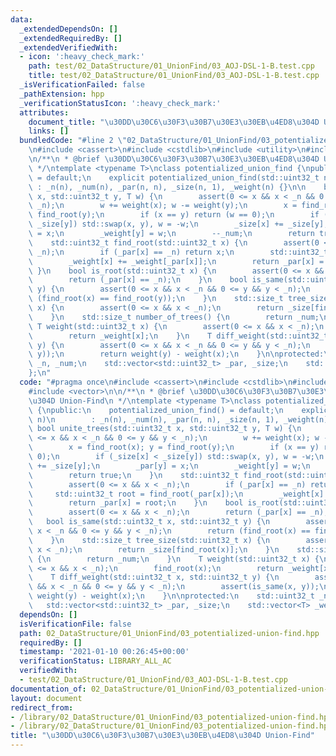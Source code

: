 ```yaml
---
data:
  _extendedDependsOn: []
  _extendedRequiredBy: []
  _extendedVerifiedWith:
  - icon: ':heavy_check_mark:'
    path: test/02_DataStructure/01_UnionFind/03_AOJ-DSL-1-B.test.cpp
    title: test/02_DataStructure/01_UnionFind/03_AOJ-DSL-1-B.test.cpp
  _isVerificationFailed: false
  _pathExtension: hpp
  _verificationStatusIcon: ':heavy_check_mark:'
  attributes:
    document_title: "\u30DD\u30C6\u30F3\u30B7\u30E3\u30EB\u4ED8\u304D Union-Find"
    links: []
  bundledCode: "#line 2 \"02_DataStructure/01_UnionFind/03_potentialized-union-find.hpp\"\
    \n#include <cassert>\n#include <cstdlib>\n#include <utility>\n#include <vector>\n\
    \n/**\n * @brief \u30DD\u30C6\u30F3\u30B7\u30E3\u30EB\u4ED8\u304D Union-Find\n\
    \ */\ntemplate <typename T>\nclass potentialized_union_find {\npublic:\n    potentialized_union_find()\
    \ = default;\n    explicit potentialized_union_find(std::uint32_t n)\n       \
    \ : _n(n), _num(n), _par(n, n), _size(n, 1), _weight(n) {}\n\n    bool unite_trees(std::uint32_t\
    \ x, std::uint32_t y, T w) {\n        assert(0 <= x && x < _n && 0 <= y && y <\
    \ _n);\n        w += weight(x); w -= weight(y);\n        x = find_root(x); y =\
    \ find_root(y);\n        if (x == y) return (w == 0);\n        if (_size[x] <\
    \ _size[y]) std::swap(x, y), w = -w;\n        _size[x] += _size[y];\n        _par[y]\
    \ = x;\n        _weight[y] = w;\n        --_num;\n        return true;\n    }\n\
    \    std::uint32_t find_root(std::uint32_t x) {\n        assert(0 <= x && x <\
    \ _n);\n        if (_par[x] == _n) return x;\n        std::uint32_t root = find_root(_par[x]);\n\
    \        _weight[x] += _weight[_par[x]];\n        return _par[x] = root;\n   \
    \ }\n    bool is_root(std::uint32_t x) {\n        assert(0 <= x && x < _n);\n\
    \        return (_par[x] == _n);\n    }\n    bool is_same(std::uint32_t x, std::uint32_t\
    \ y) {\n        assert(0 <= x && x < _n && 0 <= y && y < _n);\n        return\
    \ (find_root(x) == find_root(y));\n    }\n    std::size_t tree_size(std::uint32_t\
    \ x) {\n        assert(0 <= x && x < _n);\n        return _size[find_root(x)];\n\
    \    }\n    std::size_t number_of_trees() {\n        return _num;\n    }\n   \
    \ T weight(std::uint32_t x) {\n        assert(0 <= x && x < _n);\n        find_root(x);\n\
    \        return _weight[x];\n    }\n    T diff_weight(std::uint32_t x, std::uint32_t\
    \ y) {\n        assert(0 <= x && x < _n && 0 <= y && y < _n);\n        assert(is_same(x,\
    \ y));\n        return weight(y) - weight(x);\n    }\n\nprotected:\n    std::uint32_t\
    \ _n, _num;\n    std::vector<std::uint32_t> _par, _size;\n    std::vector<T> _weight;\n\
    };\n"
  code: "#pragma once\n#include <cassert>\n#include <cstdlib>\n#include <utility>\n\
    #include <vector>\n\n/**\n * @brief \u30DD\u30C6\u30F3\u30B7\u30E3\u30EB\u4ED8\
    \u304D Union-Find\n */\ntemplate <typename T>\nclass potentialized_union_find\
    \ {\npublic:\n    potentialized_union_find() = default;\n    explicit potentialized_union_find(std::uint32_t\
    \ n)\n        : _n(n), _num(n), _par(n, n), _size(n, 1), _weight(n) {}\n\n   \
    \ bool unite_trees(std::uint32_t x, std::uint32_t y, T w) {\n        assert(0\
    \ <= x && x < _n && 0 <= y && y < _n);\n        w += weight(x); w -= weight(y);\n\
    \        x = find_root(x); y = find_root(y);\n        if (x == y) return (w ==\
    \ 0);\n        if (_size[x] < _size[y]) std::swap(x, y), w = -w;\n        _size[x]\
    \ += _size[y];\n        _par[y] = x;\n        _weight[y] = w;\n        --_num;\n\
    \        return true;\n    }\n    std::uint32_t find_root(std::uint32_t x) {\n\
    \        assert(0 <= x && x < _n);\n        if (_par[x] == _n) return x;\n   \
    \     std::uint32_t root = find_root(_par[x]);\n        _weight[x] += _weight[_par[x]];\n\
    \        return _par[x] = root;\n    }\n    bool is_root(std::uint32_t x) {\n\
    \        assert(0 <= x && x < _n);\n        return (_par[x] == _n);\n    }\n \
    \   bool is_same(std::uint32_t x, std::uint32_t y) {\n        assert(0 <= x &&\
    \ x < _n && 0 <= y && y < _n);\n        return (find_root(x) == find_root(y));\n\
    \    }\n    std::size_t tree_size(std::uint32_t x) {\n        assert(0 <= x &&\
    \ x < _n);\n        return _size[find_root(x)];\n    }\n    std::size_t number_of_trees()\
    \ {\n        return _num;\n    }\n    T weight(std::uint32_t x) {\n        assert(0\
    \ <= x && x < _n);\n        find_root(x);\n        return _weight[x];\n    }\n\
    \    T diff_weight(std::uint32_t x, std::uint32_t y) {\n        assert(0 <= x\
    \ && x < _n && 0 <= y && y < _n);\n        assert(is_same(x, y));\n        return\
    \ weight(y) - weight(x);\n    }\n\nprotected:\n    std::uint32_t _n, _num;\n \
    \   std::vector<std::uint32_t> _par, _size;\n    std::vector<T> _weight;\n};"
  dependsOn: []
  isVerificationFile: false
  path: 02_DataStructure/01_UnionFind/03_potentialized-union-find.hpp
  requiredBy: []
  timestamp: '2021-01-10 00:26:45+00:00'
  verificationStatus: LIBRARY_ALL_AC
  verifiedWith:
  - test/02_DataStructure/01_UnionFind/03_AOJ-DSL-1-B.test.cpp
documentation_of: 02_DataStructure/01_UnionFind/03_potentialized-union-find.hpp
layout: document
redirect_from:
- /library/02_DataStructure/01_UnionFind/03_potentialized-union-find.hpp
- /library/02_DataStructure/01_UnionFind/03_potentialized-union-find.hpp.html
title: "\u30DD\u30C6\u30F3\u30B7\u30E3\u30EB\u4ED8\u304D Union-Find"
---
```

